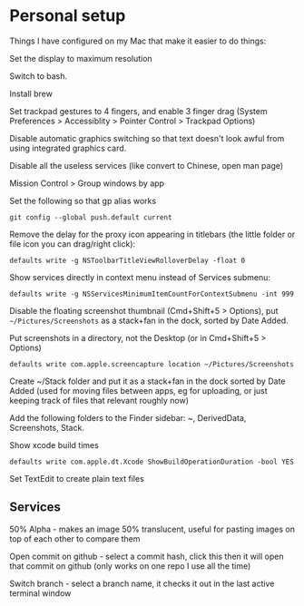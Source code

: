 # Personal setup

Things I have configured on my Mac that make it easier to do things:

Set the display to maximum resolution

Switch to bash.

Install brew

Set trackpad gestures to 4 fingers, and enable 3 finger drag (System Preferences > Accessiblity > Pointer Control > Trackpad Options)

Disable automatic graphics switching so that text doesn't look awful from using integrated graphics card.

Disable all the useless services (like convert to Chinese, open man page)

Mission Control > Group windows by app

Set the following so that gp alias works

    git config --global push.default current

Remove the delay for the proxy icon appearing in titlebars (the little folder or file icon you can drag/right click):

    defaults write -g NSToolbarTitleViewRolloverDelay -float 0

Show services directly in context menu instead of Services submenu:

    defaults write -g NSServicesMinimumItemCountForContextSubmenu -int 999
    
Disable the floating screenshot thumbnail (Cmd+Shift+5 > Options), put `~/Pictures/Screenshots` as a stack+fan in the dock, sorted by Date Added.
    
Put screenshots in a directory, not the Desktop (or in Cmd+Shift+5 > Options)

    defaults write com.apple.screencapture location ~/Pictures/Screenshots
    
Create ~/Stack folder and put it as a stack+fan in the dock sorted by Date Added (used for moving files between apps, eg for uploading, or just keeping track of files that relevant roughly now)

Add the following folders to the Finder sidebar: ~, DerivedData, Screenshots, Stack.
    
Show xcode build times

    defaults write com.apple.dt.Xcode ShowBuildOperationDuration -bool YES
    
Set TextEdit to create plain text files
    
## Services
50% Alpha - makes an image 50% translucent, useful for pasting images on top of each other to compare them

Open commit on github - select a commit hash, click this then it will open that commit on github (only works on one repo I use all the time)

Switch branch - select a branch name, it checks it out in the last active terminal window
